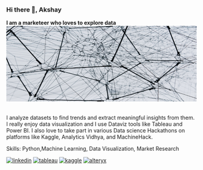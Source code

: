 ### Hi there 👋, Akshay
**I am a marketeer who loves to explore data**
\
<img src='https://github.com/axethor512/axethor512/blob/main/alina-grubnyak-ZiQkhI7417A-unsplash.jpg' alt='cover' height='200' width='1000'> 

\
 I analyze datasets to find trends and extract meaningful insights from them. I really enjoy data visualization and I use Dataviz tools like Tableau and Power BI. I also love to take part in various Data science Hackathons on platforms like Kaggle, Analytics Vidhya, and MachineHack.

Skills: Python,Machine Learning, Data Visualization, Market Research



[<img src='https://upload.wikimedia.org/wikipedia/commons/0/01/LinkedIn_Logo.svg' alt='linkedin' height='40'>](https://www.linkedin.com/in/akshay-thorat-8b669196)  [<img src='https://upload.wikimedia.org/wikipedia/en/thumb/0/06/Tableau_logo.svg/1920px-Tableau_logo.svg.png' alt='tableau' height='40'>](https://public.tableau.com/app/profile/akshay.thorat)  [<img src='https://upload.wikimedia.org/wikipedia/commons/7/7c/Kaggle_logo.png' alt='kaggle' height='40'>](https://www.kaggle.com/akthorataks)
[<img src='https://upload.wikimedia.org/wikipedia/commons/e/ec/Alteryx_logo.svg' alt='alteryx' height='40'>](https://community.alteryx.com/t5/user/viewprofilepage/user-id/347418) 

